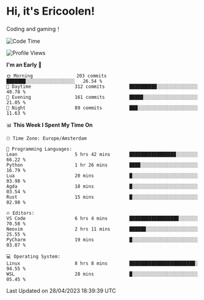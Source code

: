 # Hi, it's Ericoolen!
Coding and gaming！

<!--START_SECTION:waka-->
![Code Time](http://img.shields.io/badge/Code%20Time-763%20hrs%2056%20mins-blue)

![Profile Views](http://img.shields.io/badge/Profile%20Views-0-blue)

**I'm an Early 🐤** 

```text
🌞 Morning                203 commits         ███████░░░░░░░░░░░░░░░░░░   26.54 % 
🌆 Daytime                312 commits         ██████████░░░░░░░░░░░░░░░   40.78 % 
🌃 Evening                161 commits         █████░░░░░░░░░░░░░░░░░░░░   21.05 % 
🌙 Night                  89 commits          ███░░░░░░░░░░░░░░░░░░░░░░   11.63 % 
```


📊 **This Week I Spent My Time On** 

```text
🕑︎ Time Zone: Europe/Amsterdam

💬 Programming Languages: 
Lean                     5 hrs 42 mins       █████████████████░░░░░░░░   66.22 % 
Python                   1 hr 26 mins        ████░░░░░░░░░░░░░░░░░░░░░   16.79 % 
Lua                      20 mins             █░░░░░░░░░░░░░░░░░░░░░░░░   03.98 % 
Agda                     18 mins             █░░░░░░░░░░░░░░░░░░░░░░░░   03.54 % 
Rust                     15 mins             █░░░░░░░░░░░░░░░░░░░░░░░░   02.98 % 

🔥 Editors: 
VS Code                  6 hrs 4 mins        ██████████████████░░░░░░░   70.58 % 
Neovim                   2 hrs 11 mins       ██████░░░░░░░░░░░░░░░░░░░   25.55 % 
PyCharm                  19 mins             █░░░░░░░░░░░░░░░░░░░░░░░░   03.87 % 

💻 Operating System: 
Linux                    8 hrs 8 mins        ████████████████████████░   94.55 % 
WSL                      28 mins             █░░░░░░░░░░░░░░░░░░░░░░░░   05.45 % 
```


 Last Updated on 28/04/2023 18:39:39 UTC
<!--END_SECTION:waka-->

